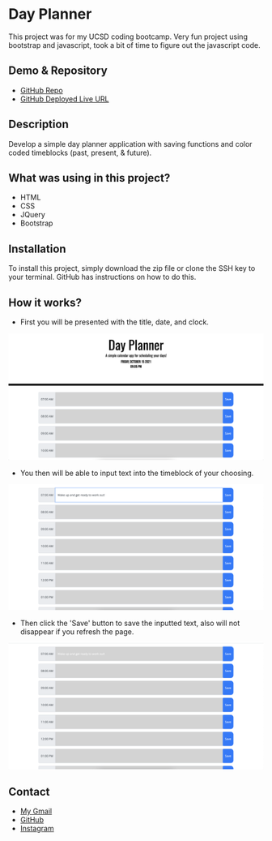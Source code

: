 # Day Planner

This project was for my UCSD coding bootcamp. Very fun project using bootstrap and javascript, took a bit of time to figure out the javascript code. 

## Demo & Repository

* [GitHub Repo](https://github.com/latommyla?tab=repositories)
* [GitHub Deployed Live URL](https://latommyla.github.io/Day-Planner/)

## Description

Develop a simple day planner application with saving functions and color coded timeblocks (past, present, & future).

## What was using in this project?

* HTML
* CSS
* JQuery
* Bootstrap

## Installation

To install this project, simply download the zip file or clone the SSH key to your terminal. GitHub has instructions on how to do this.

## How it works? 

* First you will be presented with the title, date, and clock.

<img src="./assets/images/demo.png" alt="mainpage" title="mainpage">

* You then will be able to input text into the timeblock of your choosing.

<img src="./assets/images/demo2.png" alt="textinput" title="textinput">

* Then click the 'Save' button to save the inputted text, also will not disappear if you refresh the page.

<img src="./assets/images/demo3.png" alt="saveinput" title="saveinput">

## Contact 

* [My Gmail](mailto:tommyl.dmd@gmail.com)
* [GitHub](https://github.com/latommyla)
* [Instagram](https://instagram.com/latommyla/)